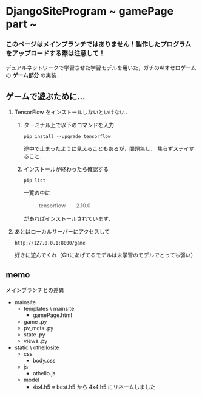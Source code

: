 # DjangoSiteProgram ~ gamePage part ~
### このページはメインブランチではありません！製作したプログラムをアップロードする際は注意して！

デュアルネットワークで学習させた学習モデルを用いた，ガチのAIオセロゲームの **ゲーム部分** の実装．

## ゲームで遊ぶために...
1. TensorFlow をインストールしないといけない．
    1. ターミナル上で以下のコマンドを入力
        ~~~
        pip install --upgrade tensorflow
        ~~~

        途中で止まったように見えることもあるが，問題無し．
        焦らずステイすること．

    1.  インストールが終わったら確認する
        ~~~
        pip list
        ~~~

        一覧の中に
        > tensorflow　　2.10.0

        があればインストールされています．

1. あとはローカルサーバーにアクセスして
    ~~~
    http://127.0.0.1:8000/game
    ~~~
    好きに遊んでくれ（Gitにあげてるモデルは未学習のモデルでとっても弱い）


## memo
メインブランチとの差異
- mainsite
    - templates \ mainsite
        - gamePage.html
    - game .py
    - pv_mcts .py
    - state .py
    - views .py
- static \ othellosite
    - css
        - body.css
    - js
        - othello.js
    - model
        - 4x4.h5 ※ best.h5 から 4x4.h5 にリネームしました
